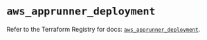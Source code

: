 # `aws_apprunner_deployment`

Refer to the Terraform Registry for docs: [`aws_apprunner_deployment`](https://registry.terraform.io/providers/hashicorp/aws/6.15.0/docs/resources/apprunner_deployment).
